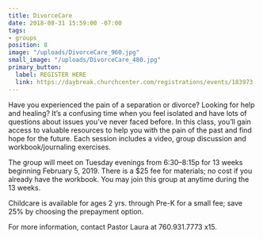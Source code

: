 ```yaml
---
title: DivorceCare
date: 2018-08-31 15:59:00 -07:00
tags:
- groups
position: 8
image: "/uploads/DivorceCare_960.jpg"
small_image: "/uploads/DivorceCare_480.jpg"
primary_button:
  label: REGISTER HERE
  link: https://daybreak.churchcenter.com/registrations/events/183973
---
```


Have you experienced the pain of a separation or divorce? Looking for help and healing? It’s a confusing time when you feel isolated and have lots of questions about issues you’ve never faced before. In this class, you’ll gain access to valuable resources to help you with the pain of the past and find hope for the future. Each session includes a video, group discussion and workbook/journaling exercises.

The group will meet on Tuesday evenings from 6:30–8:15p for 13 weeks beginning February 5, 2019. There is a $25 fee for materials; no cost if you already have the workbook. You may join this group at anytime during the 13 weeks.

Childcare is available for ages 2 yrs. through Pre-K for a small fee; save 25% by choosing the prepayment option. 

For more information, contact Pastor Laura at 760.931.7773 x15.
